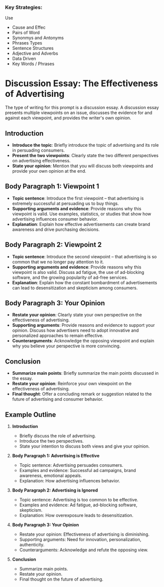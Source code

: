 ### Key Strategies:
Use
* Cause and Effec
* Pairs of Word
* Synonmys and Antonyms
* Phrases Types
* Sentence Structures
* Adjective and Adverbs
* Data Driven
* Key Words / Phrases

# Discussion Essay: The Effectiveness of Advertising
The type of writing for this prompt is a discussion essay. A discussion essay presents multiple viewpoints on an issue, discusses the evidence for and against each viewpoint, and provides the writer's own opinion.

## Introduction
- **Introduce the topic**: Briefly introduce the topic of advertising and its role in persuading consumers.
- **Present the two viewpoints**: Clearly state the two different perspectives on advertising effectiveness.
- **State your opinion**: Mention that you will discuss both viewpoints and provide your own opinion at the end.

## Body Paragraph 1: Viewpoint 1
- **Topic sentence**: Introduce the first viewpoint – that advertising is extremely successful at persuading us to buy things.
- **Supporting arguments and evidence**: Provide reasons why this viewpoint is valid. Use examples, statistics, or studies that show how advertising influences consumer behavior.
- **Explanation**: Explain how effective advertisements can create brand awareness and drive purchasing decisions.

## Body Paragraph 2: Viewpoint 2
- **Topic sentence**: Introduce the second viewpoint – that advertising is so common that we no longer pay attention to it.
- **Supporting arguments and evidence**: Provide reasons why this viewpoint is also valid. Discuss ad fatigue, the use of ad-blocking software, and the growing popularity of ad-free services.
- **Explanation**: Explain how the constant bombardment of advertisements can lead to desensitization and skepticism among consumers.

## Body Paragraph 3: Your Opinion
- **Restate your opinion**: Clearly state your own perspective on the effectiveness of advertising.
- **Supporting arguments**: Provide reasons and evidence to support your opinion. Discuss how advertisers need to adopt innovative and personalized approaches to remain effective.
- **Counterarguments**: Acknowledge the opposing viewpoint and explain why you believe your perspective is more convincing.

## Conclusion
- **Summarize main points**: Briefly summarize the main points discussed in the essay.
- **Restate your opinion**: Reinforce your own viewpoint on the effectiveness of advertising.
- **Final thought**: Offer a concluding remark or suggestion related to the future of advertising and consumer behavior.

## Example Outline
1. **Introduction**
   - Briefly discuss the role of advertising.
   - Introduce the two perspectives.
   - State your intention to discuss both views and give your opinion.

2. **Body Paragraph 1: Advertising is Effective**
   - Topic sentence: Advertising persuades consumers.
   - Examples and evidence: Successful ad campaigns, brand awareness, emotional appeals.
   - Explanation: How advertising influences behavior.

3. **Body Paragraph 2: Advertising is Ignored**
   - Topic sentence: Advertising is too common to be effective.
   - Examples and evidence: Ad fatigue, ad-blocking software, skepticism.
   - Explanation: How overexposure leads to desensitization.

4. **Body Paragraph 3: Your Opinion**
   - Restate your opinion: Effectiveness of advertising is diminishing.
   - Supporting arguments: Need for innovation, personalization, authenticity.
   - Counterarguments: Acknowledge and refute the opposing view.

5. **Conclusion**
   - Summarize main points.
   - Restate your opinion.
   - Final thought on the future of advertising.
